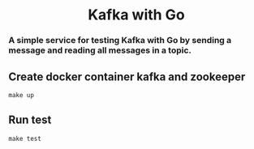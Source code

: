 <h1 align="center">Kafka with Go</h1>

### A simple service for testing Kafka with Go by sending a message and reading all messages in a topic.

## Create docker container kafka and zookeeper
```
make up
```
## Run test
```
make test
```